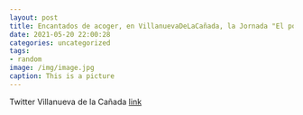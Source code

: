 ```yaml
---
layout: post
title: Encantados de acoger, en VillanuevaDeLaCañada, la Jornada "El poder de China en el nuevo orden mundial".Un lujo escuchar a dipl...
date: 2021-05-20 22:00:28
categories: uncategorized
tags:
- random
image: /img/image.jpg
caption: This is a picture
---
```

Twitter Villanueva de la Cañada [link](https://twitter.com/AytoVDLCanada/status/1395459011294674946)
